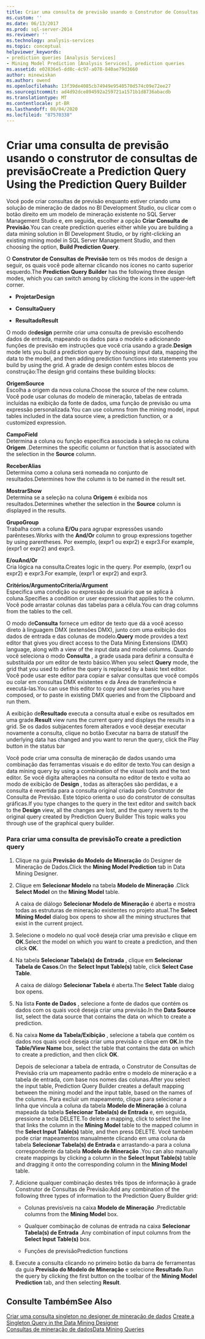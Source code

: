 ```yaml
---
title: Criar uma consulta de previsão usando o Construtor de Consultas de previsão | Microsoft Docs
ms.custom: ''
ms.date: 06/13/2017
ms.prod: sql-server-2014
ms.reviewer: ''
ms.technology: analysis-services
ms.topic: conceptual
helpviewer_keywords:
- prediction queries [Analysis Services]
- Mining Model Prediction [Analysis Services], prediction queries
ms.assetid: e02836e5-dd8c-4c97-a078-840ae79d3660
author: minewiskan
ms.author: owend
ms.openlocfilehash: 13f39de4085cb74949e9540570d574c09e72ee27
ms.sourcegitcommit: ad4d92dce894592a259721a1571b1d8736abacdb
ms.translationtype: MT
ms.contentlocale: pt-BR
ms.lasthandoff: 08/04/2020
ms.locfileid: "87570338"
---
```

# <a name="create-a-prediction-query-using-the-prediction-query-builder"></a><span data-ttu-id="a2175-102">Criar uma consulta de previsão usando o construtor de consultas de previsão</span><span class="sxs-lookup"><span data-stu-id="a2175-102">Create a Prediction Query Using the Prediction Query Builder</span></span>
  <span data-ttu-id="a2175-103">Você pode criar consultas de previsão enquanto estiver criando uma solução de mineração de dados no BI Development Studio, ou clicar com o botão direito em um modelo de mineração existente no SQL Server Management Studio e, em seguida, escolher a opção **Criar Consulta de Previsão**.</span><span class="sxs-lookup"><span data-stu-id="a2175-103">You can create prediction queries either while you are building a data mining solution in BI Development Studio, or by right-clicking an existing mining model in SQL Server Management Studio, and then choosing the option, **Build Prediction Query**.</span></span>  
  
 <span data-ttu-id="a2175-104">O **Construtor de Consultas de Previsão** tem os três modos de design a seguir, os quais você pode alternar clicando nos ícones no canto superior esquerdo.</span><span class="sxs-lookup"><span data-stu-id="a2175-104">The **Prediction Query Builder** has the following three design modes, which you can switch among by clicking the icons in the upper-left corner.</span></span>  
  
-   <span data-ttu-id="a2175-105">**Projetar**</span><span class="sxs-lookup"><span data-stu-id="a2175-105">**Design**</span></span>  
  
-   <span data-ttu-id="a2175-106">**Consulta**</span><span class="sxs-lookup"><span data-stu-id="a2175-106">**Query**</span></span>  
  
-   <span data-ttu-id="a2175-107">**Resultado**</span><span class="sxs-lookup"><span data-stu-id="a2175-107">**Result**</span></span>  
  
 <span data-ttu-id="a2175-108">O modo de**design** permite criar uma consulta de previsão escolhendo dados de entrada, mapeando os dados para o modelo e adicionando funções de previsão em instruções que você cria usando a grade.</span><span class="sxs-lookup"><span data-stu-id="a2175-108">**Design** mode lets you build a prediction query by choosing input data, mapping the data to the model, and then adding prediction functions into statements you build by using the grid.</span></span> <span data-ttu-id="a2175-109">A grade de design contém estes blocos de construção:</span><span class="sxs-lookup"><span data-stu-id="a2175-109">The design grid contains these building blocks:</span></span>  
  
 <span data-ttu-id="a2175-110">**Origem**</span><span class="sxs-lookup"><span data-stu-id="a2175-110">**Source**</span></span>  
 <span data-ttu-id="a2175-111">Escolha a origem da nova coluna.</span><span class="sxs-lookup"><span data-stu-id="a2175-111">Choose the source of the new column.</span></span> <span data-ttu-id="a2175-112">Você pode usar colunas do modelo de mineração, tabelas de entrada incluídas na exibição da fonte de dados, uma função de previsão ou uma expressão personalizada.</span><span class="sxs-lookup"><span data-stu-id="a2175-112">You can use columns from the mining model, input tables included in the data source view, a prediction function, or a customized expression.</span></span>  
  
 <span data-ttu-id="a2175-113">**Campo**</span><span class="sxs-lookup"><span data-stu-id="a2175-113">**Field**</span></span>  
 <span data-ttu-id="a2175-114">Determina a coluna ou função específica associada à seleção na coluna **Origem** .</span><span class="sxs-lookup"><span data-stu-id="a2175-114">Determines the specific column or function that is associated with the selection in the **Source** column.</span></span>  
  
 <span data-ttu-id="a2175-115">**Receber**</span><span class="sxs-lookup"><span data-stu-id="a2175-115">**Alias**</span></span>  
 <span data-ttu-id="a2175-116">Determina como a coluna será nomeada no conjunto de resultados.</span><span class="sxs-lookup"><span data-stu-id="a2175-116">Determines how the column is to be named in the result set.</span></span>  
  
 <span data-ttu-id="a2175-117">**Mostrar**</span><span class="sxs-lookup"><span data-stu-id="a2175-117">**Show**</span></span>  
 <span data-ttu-id="a2175-118">Determina se a seleção na coluna **Origem** é exibida nos resultados.</span><span class="sxs-lookup"><span data-stu-id="a2175-118">Determines whether the selection in the **Source** column is displayed in the results.</span></span>  
  
 <span data-ttu-id="a2175-119">**Grupo**</span><span class="sxs-lookup"><span data-stu-id="a2175-119">**Group**</span></span>  
 <span data-ttu-id="a2175-120">Trabalha com a coluna **E/Ou** para agrupar expressões usando parênteses.</span><span class="sxs-lookup"><span data-stu-id="a2175-120">Works with the **And/Or** column to group expressions together by using parentheses.</span></span> <span data-ttu-id="a2175-121">Por exemplo, (expr1 ou expr2) e expr3.</span><span class="sxs-lookup"><span data-stu-id="a2175-121">For example, (expr1 or expr2) and expr3.</span></span>  
  
 <span data-ttu-id="a2175-122">**E/ou**</span><span class="sxs-lookup"><span data-stu-id="a2175-122">**And/Or**</span></span>  
 <span data-ttu-id="a2175-123">Cria lógica na consulta.</span><span class="sxs-lookup"><span data-stu-id="a2175-123">Creates logic in the query.</span></span> <span data-ttu-id="a2175-124">Por exemplo, (expr1 ou expr2) e expr3.</span><span class="sxs-lookup"><span data-stu-id="a2175-124">For example, (expr1 or expr2) and expr3.</span></span>  
  
 <span data-ttu-id="a2175-125">**Critérios/Argumento**</span><span class="sxs-lookup"><span data-stu-id="a2175-125">**Criteria/Argument**</span></span>  
 <span data-ttu-id="a2175-126">Especifica uma condição ou expressão de usuário que se aplica à coluna.</span><span class="sxs-lookup"><span data-stu-id="a2175-126">Specifies a condition or user expression that applies to the column.</span></span> <span data-ttu-id="a2175-127">Você pode arrastar colunas das tabelas para a célula.</span><span class="sxs-lookup"><span data-stu-id="a2175-127">You can drag columns from the tables to the cell.</span></span>  
  
 <span data-ttu-id="a2175-128">O modo de**Consulta** fornece um editor de texto que dá a você acesso direto à linguagem DMX (extensões DMX), junto com uma exibição dos dados de entrada e das colunas de modelo.</span><span class="sxs-lookup"><span data-stu-id="a2175-128">**Query** mode provides a text editor that gives you direct access to the Data Mining Extensions (DMX) language, along with a view of the input data and model columns.</span></span> <span data-ttu-id="a2175-129">Quando você seleciona o modo **Consulta** , a grade usada para definir a consulta é substituída por um editor de texto básico.</span><span class="sxs-lookup"><span data-stu-id="a2175-129">When you select **Query** mode, the grid that you used to define the query is replaced by a basic text editor.</span></span> <span data-ttu-id="a2175-130">Você pode usar este editor para copiar e salvar consultas que você compôs ou colar em consultas DMX existentes e da Área de transferência e executá-las.</span><span class="sxs-lookup"><span data-stu-id="a2175-130">You can use this editor to copy and save queries you have composed, or to paste in existing DMX queries and from the Clipboard and run them.</span></span>  
  
 <span data-ttu-id="a2175-131">A exibição de**Resultado** executa a consulta atual e exibe os resultados em uma grade.</span><span class="sxs-lookup"><span data-stu-id="a2175-131">**Result** view runs the current query and displays the results in a grid.</span></span> <span data-ttu-id="a2175-132">Se os dados subjacentes forem alterados e você desejar executar novamente a consulta, clique no botão Executar na barra de status</span><span class="sxs-lookup"><span data-stu-id="a2175-132">If the underlying data has changed and you want to rerun the query, click the Play button in the status bar</span></span>  
  
 <span data-ttu-id="a2175-133">Você pode criar uma consulta de mineração de dados usando uma combinação das ferramentas visuais e do editor de texto.</span><span class="sxs-lookup"><span data-stu-id="a2175-133">You can design a data mining query by using a combination of the visual tools and the text editor.</span></span> <span data-ttu-id="a2175-134">Se você digita alterações na consulta no editor de texto e volta ao modo de exibição de **Design** , todas as alterações são perdidas, e a consulta é revertida para a consulta original criada pelo Construtor de Consulta de Previsão. Este tópico orienta o uso do construtor de consultas gráficas.</span><span class="sxs-lookup"><span data-stu-id="a2175-134">If you type changes to the query in the text editor and switch back to the **Design** view, all the changes are lost, and the query reverts to the original query created by Prediction Query Builder This topic walks you through use of the graphical query builder.</span></span>  
  
### <a name="to-create-a-prediction-query"></a><span data-ttu-id="a2175-135">Para criar uma consulta de previsão</span><span class="sxs-lookup"><span data-stu-id="a2175-135">To create a prediction query</span></span>  
  
1.  <span data-ttu-id="a2175-136">Clique na guia **Previsão do Modelo de Mineração** do Designer de Mineração de Dados.</span><span class="sxs-lookup"><span data-stu-id="a2175-136">Click the **Mining Model Prediction** tab in Data Mining Designer.</span></span>  
  
2.  <span data-ttu-id="a2175-137">Clique em **Selecionar Modelo** na tabela **Modelo de Mineração** .</span><span class="sxs-lookup"><span data-stu-id="a2175-137">Click **Select Model** on the **Mining Model** table.</span></span>  
  
     <span data-ttu-id="a2175-138">A caixa de diálogo **Selecionar Modelo de Mineração** é aberta e mostra todas as estruturas de mineração existentes no projeto atual.</span><span class="sxs-lookup"><span data-stu-id="a2175-138">The **Select Mining Model** dialog box opens to show all the mining structures that exist in the current project.</span></span>  
  
3.  <span data-ttu-id="a2175-139">Selecione o modelo no qual você deseja criar uma previsão e clique em **OK**.</span><span class="sxs-lookup"><span data-stu-id="a2175-139">Select the model on which you want to create a prediction, and then click **OK**.</span></span>  
  
4.  <span data-ttu-id="a2175-140">Na tabela **Selecionar Tabela(s) de Entrada** , clique em **Selecionar Tabela de Casos**.</span><span class="sxs-lookup"><span data-stu-id="a2175-140">On the **Select Input Table(s)** table, click **Select Case Table**.</span></span>  
  
     <span data-ttu-id="a2175-141">A caixa de diálogo **Selecionar Tabela** é aberta.</span><span class="sxs-lookup"><span data-stu-id="a2175-141">The **Select Table** dialog box opens.</span></span>  
  
5.  <span data-ttu-id="a2175-142">Na lista **Fonte de Dados** , selecione a fonte de dados que contém os dados com os quais você deseja criar uma previsão.</span><span class="sxs-lookup"><span data-stu-id="a2175-142">In the **Data Source** list, select the data source that contains the data on which to create a prediction.</span></span>  
  
6.  <span data-ttu-id="a2175-143">Na caixa **Nome da Tabela/Exibição** , selecione a tabela que contém os dados nos quais você deseja criar uma previsão e clique em **OK**.</span><span class="sxs-lookup"><span data-stu-id="a2175-143">In the **Table/View Name** box, select the table that contains the data on which to create a prediction, and then click **OK**.</span></span>  
  
     <span data-ttu-id="a2175-144">Depois de selecionar a tabela de entrada, o Construtor de Consultas de Previsão cria um mapeamento padrão entre o modelo de mineração e a tabela de entrada, com base nos nomes das colunas.</span><span class="sxs-lookup"><span data-stu-id="a2175-144">After you select the input table, Prediction Query Builder creates a default mapping between the mining model and the input table, based on the names of the columns.</span></span> <span data-ttu-id="a2175-145">Para excluir um mapeamento, clique para selecionar a linha que vincula a coluna da tabela **Modelo de Mineração** à coluna mapeada da tabela **Selecionar Tabela(s) de Entrada** e, em seguida, pressione a tecla DELETE.</span><span class="sxs-lookup"><span data-stu-id="a2175-145">To delete a mapping, click to select the line that links the column in the **Mining Model** table to the mapped column in the **Select Input Table(s)** table, and then press DELETE.</span></span> <span data-ttu-id="a2175-146">Você também pode criar mapeamentos manualmente clicando em uma coluna da tabela **Selecionar Tabela(s) de Entrada** e arrastando-a para a coluna correspondente da tabela **Modelo de Mineração** .</span><span class="sxs-lookup"><span data-stu-id="a2175-146">You can also manually create mappings by clicking a column in the **Select Input Table(s)** table and dragging it onto the corresponding column in the **Mining Model** table.</span></span>  
  
7.  <span data-ttu-id="a2175-147">Adicione qualquer combinação destes três tipos de informação à grade Construtor de Consultas de Previsão:</span><span class="sxs-lookup"><span data-stu-id="a2175-147">Add any combination of the following three types of information to the Prediction Query Builder grid:</span></span>  
  
    -   <span data-ttu-id="a2175-148">Colunas previsíveis na caixa **Modelo de Mineração** .</span><span class="sxs-lookup"><span data-stu-id="a2175-148">Predictable columns from the **Mining Model** box.</span></span>  
  
    -   <span data-ttu-id="a2175-149">Qualquer combinação de colunas de entrada na caixa **Selecionar Tabela(s) de Entrada** .</span><span class="sxs-lookup"><span data-stu-id="a2175-149">Any combination of input columns from the **Select Input Table(s)** box.</span></span>  
  
    -   <span data-ttu-id="a2175-150">Funções de previsão</span><span class="sxs-lookup"><span data-stu-id="a2175-150">Prediction functions</span></span>  
  
8.  <span data-ttu-id="a2175-151">Execute a consulta clicando no primeiro botão da barra de ferramentas da guia **Previsão do Modelo de Mineração** e selecione **Resultado**.</span><span class="sxs-lookup"><span data-stu-id="a2175-151">Run the query by clicking the first button on the toolbar of the **Mining Model Prediction** tab, and then selecting **Result**.</span></span>  
  
## <a name="see-also"></a><span data-ttu-id="a2175-152">Consulte Também</span><span class="sxs-lookup"><span data-stu-id="a2175-152">See Also</span></span>  
 <span data-ttu-id="a2175-153">[Criar uma consulta singleton no designer de mineração de dados](create-a-singleton-query-in-the-data-mining-designer.md) </span><span class="sxs-lookup"><span data-stu-id="a2175-153">[Create a Singleton Query in the Data Mining Designer](create-a-singleton-query-in-the-data-mining-designer.md) </span></span>  
 [<span data-ttu-id="a2175-154">Consultas de mineração de dados</span><span class="sxs-lookup"><span data-stu-id="a2175-154">Data Mining Queries</span></span>](data-mining-queries.md)  
  
  
